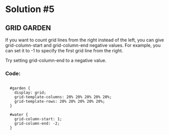 
# Solution #5

## GRID GARDEN

If you want to count grid lines from the right instead of the left, you can give grid-column-start and grid-column-end negative values. For example, you can set it to -1 to specify the first grid line from the right.

Try setting grid-column-end to a negative value.

### Code: 

```

  #garden {
    display: grid;
    grid-template-columns: 20% 20% 20% 20% 20%;
    grid-template-rows: 20% 20% 20% 20% 20%;
  }

  #water {
    grid-column-start: 1;
    grid-column-end: -2;
  }

```